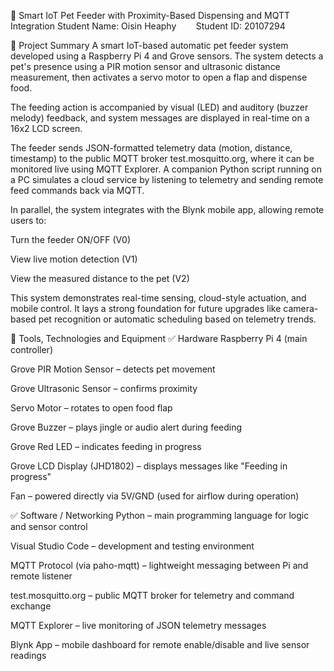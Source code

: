 🐾 Smart IoT Pet Feeder with Proximity-Based Dispensing and MQTT Integration
Student Name: Oisin Heaphy        Student ID: 20107294

🔧 Project Summary
A smart IoT-based automatic pet feeder system developed using a Raspberry Pi 4 and Grove sensors. The system detects a pet's presence using a PIR motion sensor and ultrasonic distance measurement, then activates a servo motor to open a flap and dispense food.

The feeding action is accompanied by visual (LED) and auditory (buzzer melody) feedback, and system messages are displayed in real-time on a 16x2 LCD screen.

The feeder sends JSON-formatted telemetry data (motion, distance, timestamp) to the public MQTT broker test.mosquitto.org, where it can be monitored live using MQTT Explorer. A companion Python script running on a PC simulates a cloud service by listening to telemetry and sending remote feed commands back via MQTT.

In parallel, the system integrates with the Blynk mobile app, allowing remote users to:

Turn the feeder ON/OFF (V0)

View live motion detection (V1)

View the measured distance to the pet (V2)

This system demonstrates real-time sensing, cloud-style actuation, and mobile control. It lays a strong foundation for future upgrades like camera-based pet recognition or automatic scheduling based on telemetry trends.

🧰 Tools, Technologies and Equipment
✅ Hardware
Raspberry Pi 4 (main controller)

Grove PIR Motion Sensor – detects pet movement

Grove Ultrasonic Sensor – confirms proximity

Servo Motor – rotates to open food flap

Grove Buzzer – plays jingle or audio alert during feeding

Grove Red LED – indicates feeding in progress

Grove LCD Display (JHD1802) – displays messages like "Feeding in progress"

Fan – powered directly via 5V/GND (used for airflow during operation)

✅ Software / Networking
Python – main programming language for logic and sensor control

Visual Studio Code – development and testing environment

MQTT Protocol (via paho-mqtt) – lightweight messaging between Pi and remote listener

test.mosquitto.org – public MQTT broker for telemetry and command exchange

MQTT Explorer – live monitoring of JSON telemetry messages

Blynk App – mobile dashboard for remote enable/disable and live sensor readings

